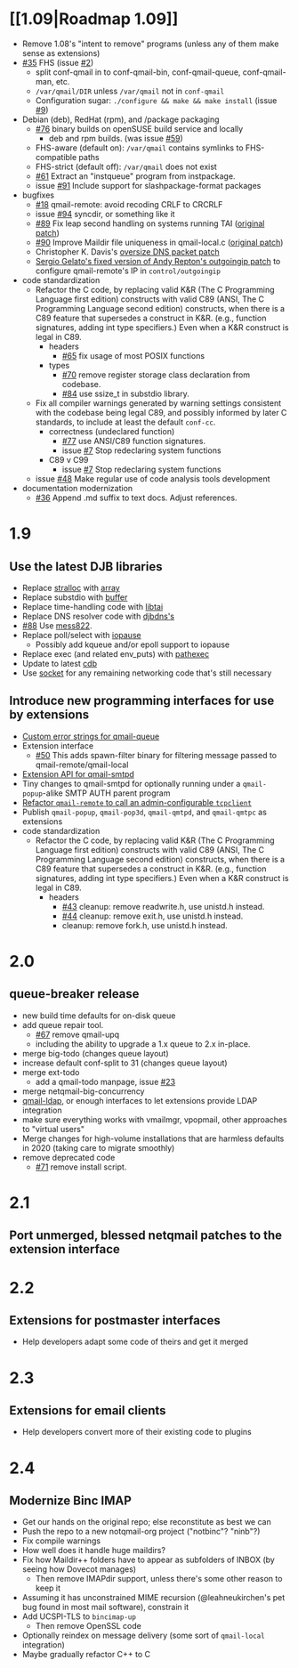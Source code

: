# [[1.09|Roadmap 1.09]]

- Remove 1.08's "intent to remove" programs (unless any of them make sense as extensions)
- [#35](https://github.com/notqmail/notqmail/pull/35) FHS (issue [#2](https://github.com/notqmail/notqmail/issues/2))
  - split conf-qmail in to conf-qmail-bin, conf-qmail-queue, conf-qmail-man, etc.
  - `/var/qmail/DIR` unless `/var/qmail` not in `conf-qmail`
  - Configuration sugar: `./configure && make && make install` (issue [#9](https://github.com/notqmail/notqmail/issues/9))
- Debian (deb), RedHat (rpm), and /package packaging
  - [#76](https://github.com/notqmail/notqmail/pull/76) binary builds on openSUSE build service and locally
    - deb and rpm builds.  (was issue [#59](https://github.com/notqmail/notqmail/issues/59))
  - FHS-aware (default on): `/var/qmail` contains symlinks to FHS-compatible paths
  - FHS-strict (default off): `/var/qmail` does not exist
  - [#61](https://github.com/notqmail/notqmail/pull/61) Extract an "instqueue" program from instpackage.
  - issue [#91](https://github.com/notqmail/notqmail/issues/91) Include support for slashpackage-format packages
- bugfixes
  - [#18](https://github.com/notqmail/notqmail/pull/18) qmail-remote: avoid recoding CRLF to CRCRLF
  - issue [#94](https://github.com/notqmail/notqmail/issues/94) syncdir, or something like it
  - [#89](https://github.com/notqmail/notqmail/pull/89) Fix leap second handling on systems running TAI ([original patch](https://su.bze.ro/software/netqmail-1.05-TAI-leapsecs.patch))
  - [#90](https://github.com/notqmail/notqmail/pull/90) Improve Maildir file uniqueness in qmail-local.c ([original patch](https://su.bze.ro/software/qmail-1.03-maildir-uniq.patch))
  - Christopher K. Davis's [oversize DNS packet patch](https://github.com/notqmail/notqmail/compare/notqmail-dns-oversize)
  - [Sergio Gelato's fixed version of Andy Repton's outgoingip patch](http://qmailorg.schmonz.com/outgoingip.patch) to configure qmail-remote's IP in `control/outgoingip`
- code standardization
  - Refactor the C code, by replacing valid K&R (The C Programming Language first edition) constructs with valid C89 (ANSI, The C Programming Language second edition) constructs, when there is a C89 feature that supersedes a construct in K&R.  (e.g., function signatures, adding int type specifiers.)  Even when a K&R construct is legal in C89.
    - headers
      - [#65](https://github.com/notqmail/notqmail/pull/65) fix usage of most POSIX functions
    - types
      - [#70](https://github.com/notqmail/notqmail/pull/70) remove register storage class declaration from codebase.
      - [#84](https://github.com/notqmail/notqmail/pull/84) use ssize_t in substdio library.
  - Fix all compiler warnings generated by warning settings consistent with the codebase being legal C89, and possibly informed by later C standards, to include at least the default `conf-cc`.
    - correctness (undeclared function)
      - [#77](https://github.com/notqmail/notqmail/pull/77) use ANSI/C89 function signatures.
      - issue [#7](https://github.com/notqmail/notqmail/issues/7) Stop redeclaring system functions
    - C89 v C99
      - issue [#7](https://github.com/notqmail/notqmail/issues/7) Stop redeclaring system functions
  - issue [#48](https://github.com/notqmail/notqmail/issues/48) Make regular use of code analysis tools development
- documentation modernization
  - [#36](https://github.com/notqmail/notqmail/pull/36) Append .md suffix to text docs. Adjust references.


# 1.9

## Use the latest DJB libraries

- Replace [stralloc](https://cr.yp.to/lib/stralloc.html) with [array](https://cr.yp.to/lib/array.html)
- Replace substdio with [buf](https://cr.yp.to/lib/buffer_get.html)[fer](https://cr.yp.to/lib/buffer_put.html)
- Replace time-handling code with [libtai](https://cr.yp.to/libtai/tai.html)
- Replace DNS resolver code with [djbdns's](https://cr.yp.to/djbdns/dns.html)
- [#88](https://github.com/notqmail/notqmail/issues/88) Use [mess822](https://cr.yp.to/mess822.html).
- Replace poll/select with [iopause](https://cr.yp.to/lib/iopause.html)
  - Possibly add kqueue and/or epoll support to iopause
- Replace exec (and related env_puts) with [pathexec](https://cr.yp.to/lib/pathexec.html)
- Update to latest [cdb](https://cr.yp.to/cdb/reading.html)
- Use [socket](https://cr.yp.to/lib/socket.html) for any remaining networking code that's still necessary

## Introduce new programming interfaces for use by extensions

- [Custom error strings for qmail-queue](https://notes.sagredo.eu/files/qmail/patches/qmail-queue-custom-error-v2.netqmail-1.05.patch)
- Extension interface
  - [#50](https://github.com/notqmail/notqmail/pull/50) This adds spawn-filter binary for filtering message passed to qmail-remote/qmail-local
- [Extension API for qmail-smtpd](http://qmail-spp.sourceforge.net)
- Tiny changes to qmail-smtpd for optionally running under a `qmail-popup`-alike SMTP AUTH parent program
- [Refactor `qmail-remote` to call an admin-configurable `tcpclient`](../wiki/Designs)
- Publish `qmail-popup`, `qmail-pop3d`, `qmail-qmtpd`, and `qmail-qmtpc` as extensions
- code standardization
  - Refactor the C code, by replacing valid K&R (The C Programming Language first edition) constructs with valid C89 (ANSI, The C Programming Language second edition) constructs, when there is a C89 feature that supersedes a construct in K&R.  (e.g., function signatures, adding int type specifiers.)  Even when a K&R construct is legal in C89.
    - headers
      - [#43](https://github.com/notqmail/notqmail/pull/43) cleanup: remove readwrite.h, use unistd.h instead.
      - [#44](https://github.com/notqmail/notqmail/pull/44) cleanup: remove exit.h, use unistd.h instead.
      - cleanup: remove fork.h, use unistd.h instead.


# 2.0

## queue-breaker release

- new build time defaults for on-disk queue
- add queue repair tool.
  - [#67](https://github.com/notqmail/notqmail/pull/67) remove qmail-upq
  - including the ability to upgrade a 1.x queue to 2.x in-place.
- merge big-todo (changes queue layout)
- increase default conf-split to 31 (changes queue layout)
- merge ext-todo
  - add a qmail-todo manpage, issue [#23](https://github.com/notqmail/notqmail/issues/23)
- merge netqmail-big-concurrency
- [qmail-ldap](http://www.nrg4u.com), or enough interfaces to let extensions provide LDAP integration
- make sure everything works with vmailmgr, vpopmail, other approaches to "virtual users"
- Merge changes for high-volume installations that are harmless defaults in 2020 (taking care to migrate smoothly)
- remove deprecated code
  - [#71](https://github.com/notqmail/notqmail/pull/71) remove install script.


# 2.1

## Port unmerged, blessed netqmail patches to the extension interface


# 2.2

## Extensions for postmaster interfaces

- Help developers adapt some code of theirs and get it merged


# 2.3

## Extensions for email clients

- Help developers convert more of their existing code to plugins


# 2.4

## Modernize Binc IMAP

- Get our hands on the original repo; else reconstitute as best we can
- Push the repo to a new notqmail-org project ("notbinc"? "ninb"?)
- Fix compile warnings
- How well does it handle huge maildirs?
- Fix how Maildir++ folders have to appear as subfolders of INBOX (by seeing how Dovecot manages)
    - Then remove IMAPdir support, unless there's some other reason to keep it
- Assuming it has unconstrained MIME recursion (@leahneukirchen's pet bug found in most mail software), constrain it
- Add UCSPI-TLS to `bincimap-up`
    - Then remove OpenSSL code
- Optionally reindex on message delivery (some sort of `qmail-local` integration)
- Maybe gradually refactor C++ to C